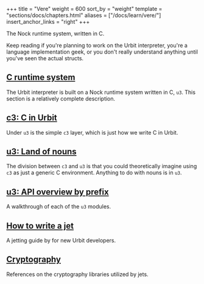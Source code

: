 +++
title = "Vere"
weight = 600
sort_by = "weight"
template = "sections/docs/chapters.html"
aliases = ["/docs/learn/vere/"]
insert_anchor_links = "right"
+++

The Nock runtime system, written in C.

Keep reading if you're planning to work on the Urbit interpreter, you're a
language implementation geek, or you don't really understand anything until
you've seen the actual structs.

## [C runtime system](/docs/vere/runtime)

The Urbit interpreter is built on a Nock runtime system written
in C, `u3`. This section is a relatively complete description.

## [c3: C in Urbit](/docs/vere/c)

Under `u3` is the simple `c3` layer, which is just how we write C
in Urbit.

## [u3: Land of nouns](/docs/vere/nouns)

The division between `c3` and `u3` is that you could theoretically
imagine using `c3` as just a generic C environment. Anything to do
with nouns is in `u3`.

## [u3: API overview by prefix](/docs/vere/api)

A walkthrough of each of the `u3` modules.

## [How to write a jet](/docs/vere/jetting)

A jetting guide by for new Urbit developers.

## [Cryptography](@/docs/vere/cryptography.md)

References on the cryptography libraries utilized by jets.
